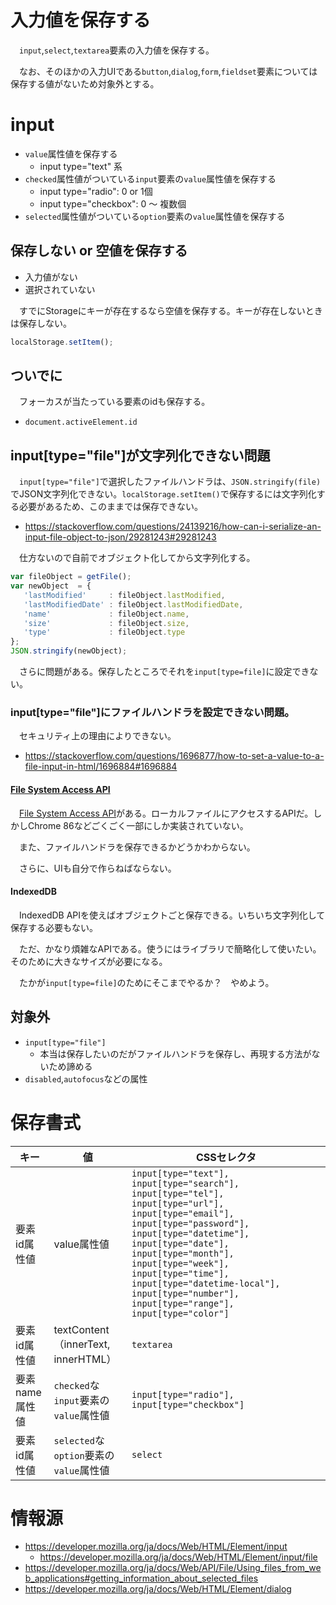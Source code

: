 # 入力値を保存する

　`input`,`select`,`textarea`要素の入力値を保存する。

　なお、そのほかの入力UIである`button`,`dialog`,`form`,`fieldset`要素については保存する値がないため対象外とする。

# input

* `value`属性値を保存する
    * input type="text" 系
* `checked`属性値がついている`input`要素の`value`属性値を保存する
    * input type="radio": 0 or 1個
    * input type="checkbox": 0 〜 複数個
* `selected`属性値がついている`option`要素の`value`属性値を保存する

## 保存しない or 空値を保存する

* 入力値がない
* 選択されていない

　すでにStorageにキーが存在するなら空値を保存する。キーが存在しないときは保存しない。

```javascript
localStorage.setItem();
```

## ついでに

　フォーカスが当たっている要素のidも保存する。

* `document.activeElement.id`

## input[type="file"]が文字列化できない問題

　`input[type="file"]`で選択したファイルハンドラは、`JSON.stringify(file)`でJSON文字列化できない。`localStorage.setItem()`で保存するには文字列化する必要があるため、このままでは保存できない。

* https://stackoverflow.com/questions/24139216/how-can-i-serialize-an-input-file-object-to-json/29281243#29281243

　仕方ないので自前でオブジェクト化してから文字列化する。

```javascript
var fileObject = getFile();
var newObject  = {
   'lastModified'     : fileObject.lastModified,
   'lastModifiedDate' : fileObject.lastModifiedDate,
   'name'             : fileObject.name,
   'size'             : fileObject.size,
   'type'             : fileObject.type
};  
JSON.stringify(newObject);
```

　さらに問題がある。保存したところでそれを`input[type=file]`に設定できない。

### input[type="file"]にファイルハンドラを設定できない問題。

　セキュリティ上の理由によりできない。

* https://stackoverflow.com/questions/1696877/how-to-set-a-value-to-a-file-input-in-html/1696884#1696884

#### [File System Access API][]

　[File System Access API][]がある。ローカルファイルにアクセスするAPIだ。しかしChrome 86などごくごく一部にしか実装されていない。

[File System Access API]:https://developer.mozilla.org/en-US/docs/Web/API/File_System_Access_API

　また、ファイルハンドラを保存できるかどうかわからない。

　さらに、UIも自分で作らねばならない。

#### IndexedDB

　IndexedDB APIを使えばオブジェクトごと保存できる。いちいち文字列化して保存する必要もない。

　ただ、かなり煩雑なAPIである。使うにはライブラリで簡略化して使いたい。そのために大きなサイズが必要になる。

　たかが`input[type=file]`のためにそこまでやるか？　やめよう。

## 対象外

* `input[type="file"]`
    * 本当は保存したいのだがファイルハンドラを保存し、再現する方法がないため諦める
* `disabled`,`autofocus`などの属性

# 保存書式

キー|値|CSSセレクタ
----|--|-----------
要素id属性値|value属性値|`input[type="text"], input[type="search"], input[type="tel"], input[type="url"], input[type="email"], input[type="password"], input[type="datetime"], input[type="date"], input[type="month"], input[type="week"], input[type="time"], input[type="datetime-local"], input[type="number"], input[type="range"], input[type="color"]`
要素id属性値|textContent（innerText, innerHTML）|`textarea`
要素name属性値|`checked`な`input`要素の`value`属性値|`input[type="radio"], input[type="checkbox"]`
要素id属性値|`selected`な`option`要素の`value`属性値|`select`

# 情報源

* https://developer.mozilla.org/ja/docs/Web/HTML/Element/input
    * https://developer.mozilla.org/ja/docs/Web/HTML/Element/input/file
* https://developer.mozilla.org/ja/docs/Web/API/File/Using_files_from_web_applications#getting_information_about_selected_files
* https://developer.mozilla.org/ja/docs/Web/HTML/Element/dialog
